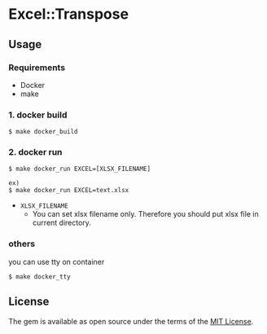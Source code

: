 # Excel::Transpose

## Usage

### Requirements

- Docker
- make

### 1. docker build

```
$ make docker_build
```

### 2. docker run

```
$ make docker_run EXCEL=[XLSX_FILENAME]

ex)
$ make docker_run EXCEL=text.xlsx
```

- `XLSX_FILENAME`
    - You can set xlsx filename only. Therefore you should put xlsx file in current directory.

### others

you can use tty on container

```
$ make docker_tty
```

## License

The gem is available as open source under the terms of the [MIT License](https://opensource.org/licenses/MIT).
